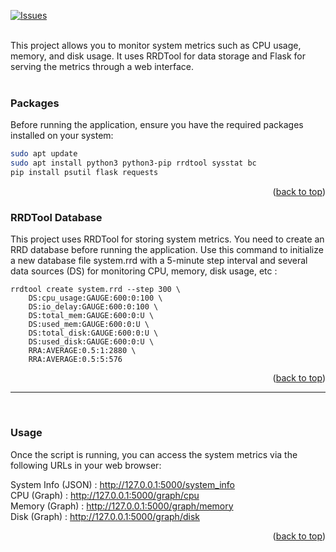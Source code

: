 <a id="readme-top"></a>

[![Issues][issues-shield]][issues-url]<br /><br />

This project allows you to monitor system metrics such as CPU usage, memory, and disk usage. It uses RRDTool for data storage and Flask for serving the metrics through a web interface.<br /><br />

### Packages

Before running the application, ensure you have the required packages installed on your system:

  ```sh
  sudo apt update
  sudo apt install python3 python3-pip rrdtool sysstat bc
  pip install psutil flask requests
  ```

<p align="right">(<a href="#readme-top">back to top</a>)</p>


### RRDTool Database

This project uses RRDTool for storing system metrics. You need to create an RRD database before running the application. Use this command to initialize a new database file system.rrd with a 5-minute step interval and several data sources (DS) for monitoring CPU, memory, disk usage, etc :

```unix
rrdtool create system.rrd --step 300 \
    DS:cpu_usage:GAUGE:600:0:100 \
    DS:io_delay:GAUGE:600:0:100 \
    DS:total_mem:GAUGE:600:0:U \
    DS:used_mem:GAUGE:600:0:U \
    DS:total_disk:GAUGE:600:0:U \
    DS:used_disk:GAUGE:600:0:U \
    RRA:AVERAGE:0.5:1:2880 \
    RRA:AVERAGE:0.5:5:576
```

<p align="right">(<a href="#readme-top">back to top</a>)</p>

<hr><br />

### Usage

Once the script is running, you can access the system metrics via the following URLs in your web browser:

System Info (JSON) : http://127.0.0.1:5000/system_info<br />
CPU (Graph) : http://127.0.0.1:5000/graph/cpu<br />
Memory (Graph) : http://127.0.0.1:5000/graph/memory<br />
Disk (Graph) : http://127.0.0.1:5000/graph/disk

<p align="right">(<a href="#readme-top">back to top</a>)</p>


<!-- MARKDOWN LINKS & IMAGES -->
[issues-url]: https://github.com/proxene/Ubuntu/issues
[issues-shield]: https://img.shields.io/github/issues/proxene/Ubuntu-Monitoring.svg?style=for-the-badge
